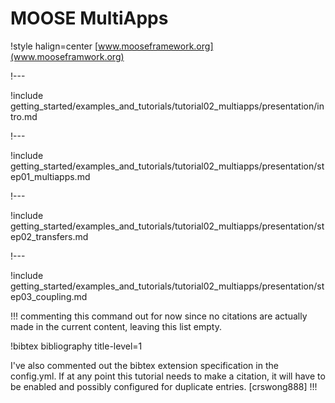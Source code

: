 # MOOSE MultiApps

!style halign=center
[www.mooseframework.org](www.mooseframwork.org)

!---

!include getting_started/examples_and_tutorials/tutorial02_multiapps/presentation/intro.md

!---

!include getting_started/examples_and_tutorials/tutorial02_multiapps/presentation/step01_multiapps.md

!---

!include getting_started/examples_and_tutorials/tutorial02_multiapps/presentation/step02_transfers.md

!---

!include getting_started/examples_and_tutorials/tutorial02_multiapps/presentation/step03_coupling.md

!!!
commenting this command out for now since no citations are actually made in the current content, leaving this list empty.

!bibtex bibliography title-level=1

I've also commented out the bibtex extension specification in the config.yml. If at any point this tutorial needs to make a citation, it will have to be enabled and possibly configured for duplicate entries. [crswong888]
!!!
